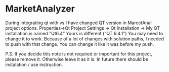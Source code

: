 # MarketAnalyzer
During  integrating qt with vs I have changed QT version in MarcetAnal project options.
Properties->Qt Project Settings -> Qt Installation ->
My QT installation is named "Qt6.4"
Yours is different ("QT 6.4.1")
You may need to change it to work.
Because of a lot of changes with solution paths, I needed to push with that change.
You can change it like it was before my push.

P.S.
If you decide this note is not required or important for this project, please remove it.
Otherwise leave it as it is. In future there should be instalation / use instruction.


